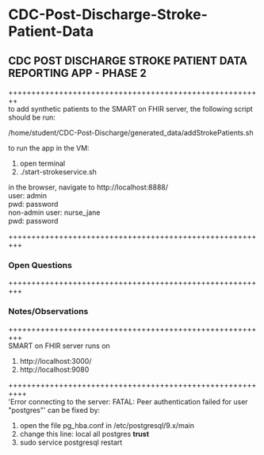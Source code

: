 # CDC-Post-Discharge-Stroke-Patient-Data

## CDC POST DISCHARGE STROKE PATIENT DATA REPORTING APP - PHASE 2

++++++++++++++++++++++++++++++++++++++++++++++++++++++++  
to add synthetic patients to the SMART on FHIR server, the following script should be run:

/home/student/CDC-Post-Discharge/generated_data/addStrokePatients.sh 

to run the app in the VM:  
1.   open terminal
2.   ./start-strokeservice.sh

in the browser, navigate to  http://localhost:8888/  
user: admin  
pwd: password  
non-admin user: nurse_jane  
pwd: password

+++++++++++++++++++++++++++++++++++++++++++++++++++++++++  
### Open Questions   

+++++++++++++++++++++++++++++++++++++++++++++++++++++++++
### Notes/Observations #

+++++++++++++++++++++++++++++++++++++++++++++++++++++++++  
SMART on FHIR server runs on   
1. http://localhost:3000/
2. http://localhost:9080

++++++++++++++++++++++++++++++++++++++++++++++++++++++++++  
'Error connecting to the server: FATAL:  Peer authentication failed for user "postgres"' can be fixed by:
1. open the file pg_hba.conf in /etc/postgresql/9.x/main
2. change this line: local   all postgres  **trust**
3. sudo service postgresql restart

	
	
